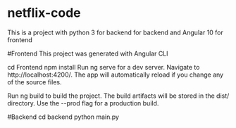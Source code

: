 # netflix-code

This is a project with python 3 for backend for backend and Angular 10 for frontend

#Frontend
This project was generated with Angular CLI

cd Frontend
npm install
Run ng serve for a dev server. Navigate to http://localhost:4200/. The app will automatically reload if you change any of the source files.

Run ng build to build the project. The build artifacts will be stored in the dist/ directory. Use the --prod flag for a production build.

#Backend
cd backend
python main.py
